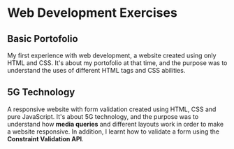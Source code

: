 # Web Development Exercises

## Basic Portofolio
My first experience with web development, a website created using only HTML and CSS. It's about my portofolio at that time, and the purpose was to understand the uses of different HTML tags and CSS abilities.

## 5G Technology
A responsive website with form validation created using HTML, CSS and pure JavaScript. It's about 5G technology, and the purpose was to understand how **media queries** and different layouts work in order to make a website responsive. In addition, I learnt how to validate a form using the **Constraint Validation API**.